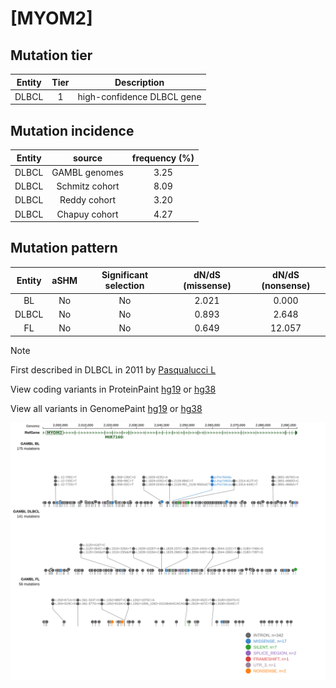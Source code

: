 # [MYOM2]

## Mutation tier

|Entity|Tier|Description               |
|:------:|:----:|--------------------------|
|DLBCL |1   |high-confidence DLBCL gene|
## Mutation incidence

|Entity|source        |frequency (%)|
|:------:|:--------------:|:-------------:|
|DLBCL |GAMBL genomes |3.25         |
|DLBCL |Schmitz cohort|8.09         |
|DLBCL |Reddy cohort  |3.20         |
|DLBCL |Chapuy cohort |4.27         |

## Mutation pattern

|Entity|aSHM|Significant selection|dN/dS (missense)|dN/dS (nonsense)|
|:------:|:----:|:---------------------:|:----------------:|:----------------:|
|BL    |No  |No                   |2.021           | 0.000          |
|DLBCL |No  |No                   |0.893           | 2.648          |
|FL    |No  |No                   |0.649           |12.057          |


> [!NOTE]
> First described in DLBCL in 2011 by [Pasqualucci L](https://pubmed.ncbi.nlm.nih.gov/21804550)


View coding variants in ProteinPaint [hg19](https://www.bcgsc.ca/downloads/morinlab/GAMBL/test/genes/MYOM2_protein.html)  or [hg38](https://www.bcgsc.ca/downloads/morinlab/GAMBL/test/genes/MYOM2_protein_hg38.html)

View all variants in GenomePaint [hg19](https://www.bcgsc.ca/downloads/morinlab/GAMBL/test/genes/MYOM2.html)  or [hg38](https://www.bcgsc.ca/downloads/morinlab/GAMBL/test/genes/MYOM2_hg38.html)

![image](images/proteinpaint/MYOM2.svg)
